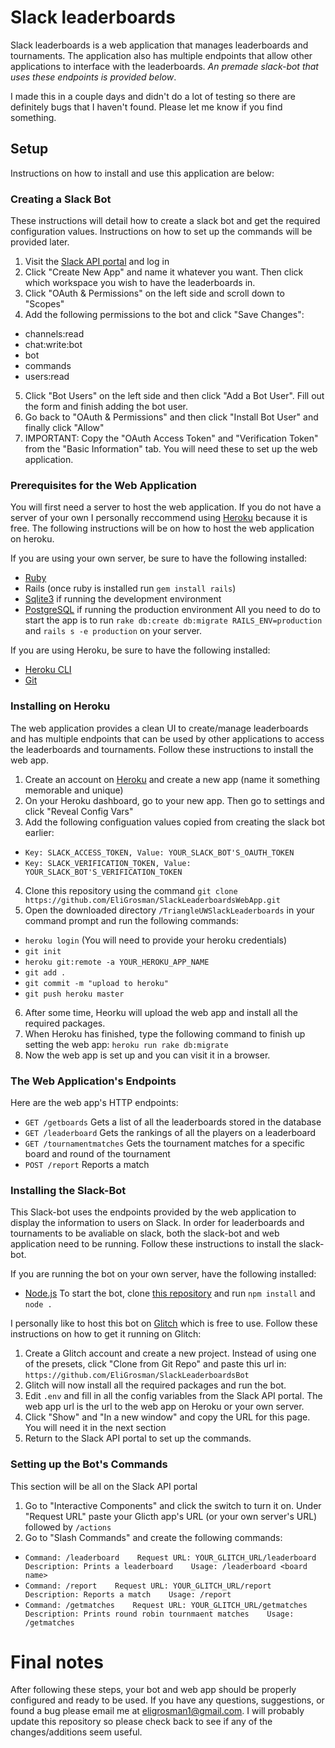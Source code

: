 # Slack leaderboards

Slack leaderboards is a web application that manages leaderboards and tournaments. The application also has multiple endpoints that allow other applications to interface with the leaderboards. *An premade slack-bot that uses these endpoints is provided below*.

I made this in a couple days and didn't do a lot of testing so there are definitely bugs that I haven't found. Please let me know if you find something.

## Setup
Instructions on how to install and use this application are below:

### Creating a Slack Bot
These instructions will detail how to create a slack bot and get the required configuration values. Instructions on how to set up the commands will be provided later.

1. Visit the [Slack API portal](https://api.slack.com/apps) and log in
2. Click "Create New App" and name it whatever you want. Then click which workspace you wish to have the leaderboards in.
3. Click "OAuth & Permissions" on the left side and scroll down to "Scopes"
4. Add the following permissions to the bot and click "Save Changes":
* channels:read
* chat:write:bot
* bot
* commands
* users:read
5. Click "Bot Users" on the left side and then click "Add a Bot User". Fill out the form and finish adding the bot user. 
6. Go back to "OAuth & Permissions" and then click "Install Bot User" and finally click "Allow"
7. IMPORTANT: Copy the "OAuth Access Token" and "Verification Token" from the "Basic Information" tab. You will need these to set up the web application.

### Prerequisites for the Web Application
You will first need a server to host the web application. If you do not have a server of your own I personally reccommend using [Heroku](https://heroku.com) because it is free. The following instructions will be on how to host the web application on heroku.

If you are using your own server, be sure to have the following installed:
* [Ruby](https://www.ruby-lang.org/en/downloads/) 
* Rails (once ruby is installed run ```gem install rails```)
* [Sqlite3](https://www.sqlite.org/download.html) if running the development environment
* [PostgreSQL](https://www.postgresql.org/download/) if running the production environment
All you need to do to start the app is to run ```rake db:create db:migrate RAILS_ENV=production``` and ```rails s -e production``` on your server.

If you are using Heroku, be sure to have the following installed:
* [Heroku CLI](https://devcenter.heroku.com/articles/heroku-cli#download-and-install)
* [Git](https://git-scm.com/downloads)

### Installing on Heroku
 The web application provides a clean UI to create/manage leaderboards and has multiple endpoints that can be used by other applications to access the leaderboards and tournaments. Follow these instructions to install the web app.
 
1. Create an account on [Heroku](https://heroku.com) and create a new app (name it something memorable and unique)
2. On your Heroku dashboard, go to your new app. Then go to settings and click "Reveal Config Vars"
3. Add the following configuation values copied from creating the slack bot earlier:
* ```Key: SLACK_ACCESS_TOKEN, Value: YOUR_SLACK_BOT'S_OAUTH_TOKEN```
* ```Key: SLACK_VERIFICATION_TOKEN, Value: YOUR_SLACK_BOT'S_VERIFICATION_TOKEN```
4. Clone this repository using the command ```git clone https://github.com/EliGrosman/SlackLeaderboardsWebApp.git```
5. Open the downloaded directory ```/TriangleUWSlackLeaderboards``` in your command prompt and run the following commands:
* ```heroku login``` (You will need to provide your heroku credentials)
* ```git init```
* ```heroku git:remote -a YOUR_HEROKU_APP_NAME```
* ```git add .```
* ```git commit -m "upload to heroku"```
* ```git push heroku master```
6. After some time, Heorku will upload the web app and install all the required packages. 
7. When Heroku has finished, type the following command to finish up setting the web app: ```heroku run rake db:migrate```
8. Now the web app is set up and you can visit it in a browser.

### The Web Application's Endpoints
 Here are the web app's HTTP endpoints:
 * ```GET /getboards``` Gets a list of all the leaderboards stored in the database
 * ```GET /leaderboard``` Gets the rankings of all the players on a leaderboard
 * ```GET /tournamentmatches``` Gets the tournament matches for a specific board and round of the tournament
 * ```POST /report``` Reports a match 
 
### Installing the Slack-Bot
 This Slack-bot uses the endpoints provided by the web application to display the information to users on Slack. In order for leaderboards and tournaments to be avaliable on slack, both the slack-bot and web application need to be running. Follow these instructions to install the slack-bot.
 
If you are running the bot on your own server, have the following installed:
* [Node.js](https://nodejs.org/en/download/)
To start the bot, clone [this repository](https://github.com/EliGrosman/SlackLeaderboardsBot) and run ```npm install``` and ```node .```

I personally like to host this bot on [Glitch](https://glitch.com/) which is free to use. Follow these instructions on how to get it running on Glitch:
1. Create a Glitch account and create a new project. Instead of using one of the presets, click "Clone from Git Repo" and paste this url in: ```https://github.com/EliGrosman/SlackLeaderboardsBot```
2. Glitch will now install all the required packages and run the bot.
3. Edit ```.env``` and fill in all the config variables from the Slack API portal. The web app url is the url to the web app on Heroku or your own server.
4. Click "Show" and "In a new window" and copy the URL for this page. You will need it in the next section
4. Return to the Slack API portal to set up the commands.


### Setting up the Bot's Commands
This section will be all on the Slack API portal

1. Go to "Interactive Components" and click the switch to turn it on. Under "Request URL" paste your Glicth app's URL (or your own server's URL) followed by ```/actions```
2. Go to "Slash Commands" and create the following commands:
* ```Command: /leaderboard    Request URL: YOUR_GLITCH_URL/leaderboard   Description: Prints a leaderboard    Usage: /leaderboard <board name>```
* ```Command: /report    Request URL: YOUR_GLITCH_URL/report    Description: Reports a match    Usage: /report```
* ```Command: /getmatches    Request URL: YOUR_GLITCH_URL/getmatches    Description: Prints round robin tournmaent matches    Usage: /getmatches```


# Final notes

After following these steps, your bot and web app should be properly configured and ready to be used. If you have any questions, suggestions, or found a bug please email me at eligrosman1@gmail.com. I will probably update this repository so please check back to see if any of the changes/additions seem useful.

